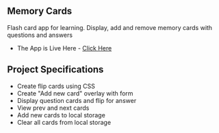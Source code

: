 ## Memory Cards

Flash card app for learning. Display, add and remove memory cards with questions and answers
- The App is Live Here - [Click Here](https://memorycards-sagar-barapatre.netlify.app/)

## Project Specifications

- Create flip cards using CSS
- Create "Add new card" overlay with form
- Display question cards and flip for answer
- View prev and next cards
- Add new cards to local storage
- Clear all cards from local storage
